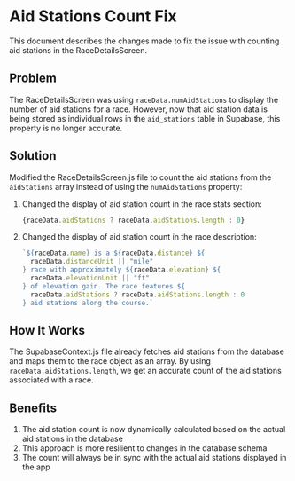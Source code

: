 # Aid Stations Count Fix

This document describes the changes made to fix the issue with counting aid stations in the RaceDetailsScreen.

## Problem

The RaceDetailsScreen was using `raceData.numAidStations` to display the number of aid stations for a race. However, now that aid station data is being stored as individual rows in the `aid_stations` table in Supabase, this property is no longer accurate.

## Solution

Modified the RaceDetailsScreen.js file to count the aid stations from the `aidStations` array instead of using the `numAidStations` property:

1. Changed the display of aid station count in the race stats section:
   ```javascript
   {raceData.aidStations ? raceData.aidStations.length : 0}
   ```

2. Changed the display of aid station count in the race description:
   ```javascript
   `${raceData.name} is a ${raceData.distance} ${
     raceData.distanceUnit || "mile"
   } race with approximately ${raceData.elevation} ${
     raceData.elevationUnit || "ft"
   } of elevation gain. The race features ${
     raceData.aidStations ? raceData.aidStations.length : 0
   } aid stations along the course.`
   ```

## How It Works

The SupabaseContext.js file already fetches aid stations from the database and maps them to the race object as an array. By using `raceData.aidStations.length`, we get an accurate count of the aid stations associated with a race.

## Benefits

1. The aid station count is now dynamically calculated based on the actual aid stations in the database
2. This approach is more resilient to changes in the database schema
3. The count will always be in sync with the actual aid stations displayed in the app